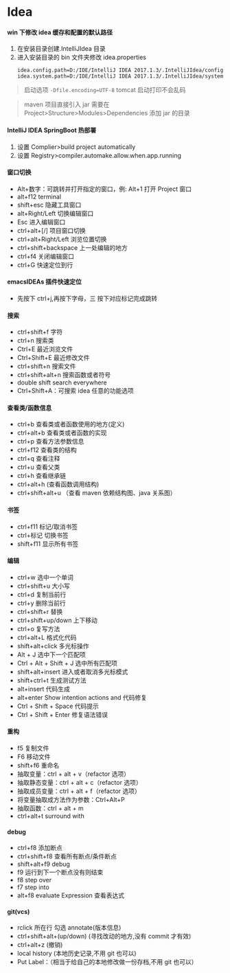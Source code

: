 # Idea

#### win 下修改 idea 缓存和配置的默认路径

1. 在安装目录创建.IntelliJIdea 目录
2. 进入安装目录的 bin 文件夹修改 idea.properties
   ```
   idea.config.path=D:/IDE/IntelliJ IDEA 2017.1.3/.IntelliJIdea/config
   idea.system.path=D:/IDE/IntelliJ IDEA 2017.1.3/.IntelliJIdea/system
   ```

> 启动选项 `-Dfile.encoding=UTF-8` tomcat 启动打印不会乱码

> maven 项目直接引入 jar 需要在 Project>Structure>Modules>Dependencies 添加 jar 的目录

#### IntelliJ IDEA SpringBoot 热部署

1. 设置 Complier>build project automatically
2. 设置 Registry>compiler.automake.allow.when.app.running

#### 窗口切换

- Alt+数字：可跳转并打开指定的窗口，例: Alt+1 打开 Project 窗口
- alt+f12 terminal
- shift+esc 隐藏工具窗口
- alt+Right/Left 切换编辑窗口
- Esc 进入编辑窗口
- ctrl+alt+[/] 项目窗口切换
- ctrl+alt+Right/Left 浏览位置切换
- ctrl+shift+backspace 上一处编辑的地方
- ctrl+f4 关闭编辑窗口
- ctrl+G 快速定位到行

#### emacsIDEAs 插件快速定位

- 先按下 ctrl+j,再按下字母，三 按下对应标记完成跳转

#### 搜索

- ctrl+shift+f 字符
- ctrl+n 搜索类
- Ctrl+E 最近浏览文件
- Ctrl+Shift+E 最近修改文件
- ctrl+shift+n 搜索文件
- ctrl+shift+alt+n 搜索函数或者符号
- double shift search everywhere
- Ctrl+Shift+A：可搜索 idea 任意的功能选项

#### 查看类/函数信息

- ctrl+b 查看类或者函数使用的地方(定义)
- ctrl+alt+b 查看类或者函数的实现
- ctrl+p 查看方法参数信息
- ctrl+f12 查看类的结构
- ctrl+q 查看注释
- ctrl+u 查看父类
- ctrl+h 查看继承链
- ctrl+alt+h (查看函数调用结构)
- ctrl+shift+alt+u （查看 maven 依赖结构图、java 关系图）

#### 书签

- ctrl+f11 标记/取消书签
- ctrl+标记 切换书签
- shift+f11 显示所有书签

#### 编辑

- ctrl+w 选中一个单词
- ctrl+shift+u 大小写
- ctrl+d 复制当前行
- ctrl+y 删除当前行
- ctrl+shift+r 替换
- ctrl+shift+up/down 上下移动
- ctrl+o 复写方法
- ctrl+alt+L 格式化代码
- shift+alt+click 多光标操作
- Alt + J 选中下一个匹配项
- Ctrl + Alt + Shift + J 选中所有匹配项
- shift+alt+insert 进入或者取消多光标模式
- shift+ctrl+t 生成测试方法
- alt+insert 代码生成
- alt+enter Show intention actions and 代码修复
- Ctrl + Shift + Space 代码提示
- Ctrl + Shift + Enter 修复语法错误

#### 重构

- f5 复制文件
- F6 移动文件
- shift+f6 重命名
- 抽取变量：ctrl + alt + v（refactor 选项）
- 抽取静态变量：ctrl + alt + c（refactor 选项）
- 抽取成员变量：ctrl + alt + f（refactor 选项）
- 将变量抽取成方法作为参数：Ctrl+Alt+P
- 抽取函数：ctrl + alt + m
- ctrl+alt+t surround with

#### debug

- ctrl+f8 添加断点
- ctrl+shift+f8 查看所有断点/条件断点
- shift+alt+f9 debug
- f9 运行到下一个断点没有则结束
- f8 step over
- f7 step into
- alt+f8 evaluate Expression 查看表达式

#### git(vcs)

- rclick 所在行 勾选 annotate(版本信息)
- ctrl+shift+alt+(up/down) (寻找改动的地方,没有 commit 才有效)
- ctrl+alt+z (撤销)
- local history (本地历史记录,不用 git 也可以)
- Put Label：（相当于给自己的本地修改做一份存档,不用 git 也可以）
